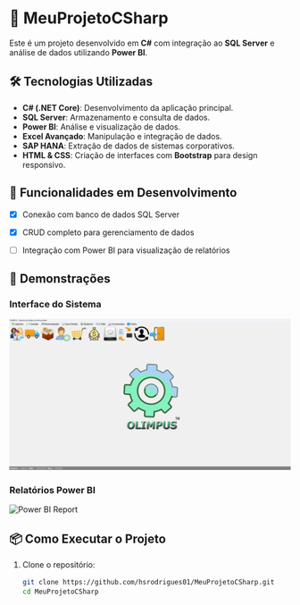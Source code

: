 # 🚀 MeuProjetoCSharp

Este é um projeto desenvolvido em **C#** com integração ao **SQL Server** e análise de dados utilizando **Power BI**.

## 🛠️ Tecnologias Utilizadas

- **C# (.NET Core)**: Desenvolvimento da aplicação principal.
- **SQL Server**: Armazenamento e consulta de dados.
- **Power BI**: Análise e visualização de dados.
- **Excel Avançado**: Manipulação e integração de dados.
- **SAP HANA**: Extração de dados de sistemas corporativos.
- **HTML & CSS**: Criação de interfaces com **Bootstrap** para design responsivo.

## 🚧 Funcionalidades em Desenvolvimento

- [x] Conexão com banco de dados SQL Server
- [x] CRUD completo para gerenciamento de dados
- [ ] Integração com Power BI para visualização de relatórios


## 📸 Demonstrações

### Interface do Sistema
![Interface](./imagens/interface.png)

### Relatórios Power BI
![Power BI Report](./imagens/relatorio_powerbi.png)

## 📦 Como Executar o Projeto

1. Clone o repositório:

   ```bash
   git clone https://github.com/hsrodrigues01/MeuProjetoCSharp.git
   cd MeuProjetoCSharp
